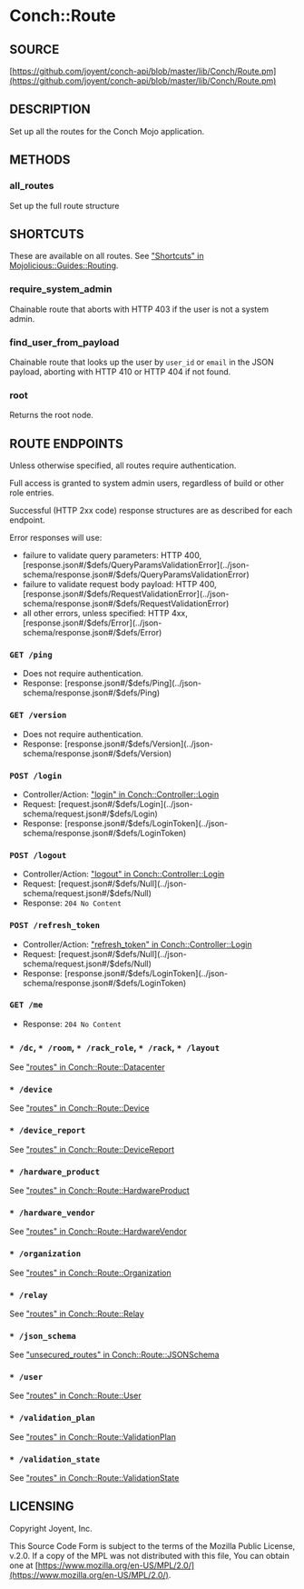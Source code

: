 # Conch::Route

## SOURCE

[https://github.com/joyent/conch-api/blob/master/lib/Conch/Route.pm](https://github.com/joyent/conch-api/blob/master/lib/Conch/Route.pm)

## DESCRIPTION

Set up all the routes for the Conch Mojo application.

## METHODS

### all\_routes

Set up the full route structure

## SHORTCUTS

These are available on all routes. See ["Shortcuts" in Mojolicious::Guides::Routing](https://metacpan.org/pod/Mojolicious%3A%3AGuides%3A%3ARouting#shortcuts).

### require\_system\_admin

Chainable route that aborts with HTTP 403 if the user is not a system admin.

### find\_user\_from\_payload

Chainable route that looks up the user by `user_id` or `email` in the JSON payload,
aborting with HTTP 410 or HTTP 404 if not found.

### root

Returns the root node.

## ROUTE ENDPOINTS

Unless otherwise specified, all routes require authentication.

Full access is granted to system admin users, regardless of build or other role entries.

Successful (HTTP 2xx code) response structures are as described for each endpoint.

Error responses will use:

- failure to validate query parameters: HTTP 400, [response.json#/$defs/QueryParamsValidationError](../json-schema/response.json#/$defs/QueryParamsValidationError)
- failure to validate request body payload: HTTP 400, [response.json#/$defs/RequestValidationError](../json-schema/response.json#/$defs/RequestValidationError)
- all other errors, unless specified: HTTP 4xx, [response.json#/$defs/Error](../json-schema/response.json#/$defs/Error)

### `GET /ping`

- Does not require authentication.
- Response: [response.json#/$defs/Ping](../json-schema/response.json#/$defs/Ping)

### `GET /version`

- Does not require authentication.
- Response: [response.json#/$defs/Version](../json-schema/response.json#/$defs/Version)

### `POST /login`

- Controller/Action: ["login" in Conch::Controller::Login](../modules/Conch%3A%3AController%3A%3ALogin#login)
- Request: [request.json#/$defs/Login](../json-schema/request.json#/$defs/Login)
- Response: [response.json#/$defs/LoginToken](../json-schema/response.json#/$defs/LoginToken)

### `POST /logout`

- Controller/Action: ["logout" in Conch::Controller::Login](../modules/Conch%3A%3AController%3A%3ALogin#logout)
- Request: [request.json#/$defs/Null](../json-schema/request.json#/$defs/Null)
- Response: `204 No Content`

### `POST /refresh_token`

- Controller/Action: ["refresh\_token" in Conch::Controller::Login](../modules/Conch%3A%3AController%3A%3ALogin#refresh_token)
- Request: [request.json#/$defs/Null](../json-schema/request.json#/$defs/Null)
- Response: [response.json#/$defs/LoginToken](../json-schema/response.json#/$defs/LoginToken)

### `GET /me`

- Response: `204 No Content`

### `* /dc`, `* /room`, `* /rack_role`, `* /rack`, `* /layout`

See ["routes" in Conch::Route::Datacenter](../modules/Conch%3A%3ARoute%3A%3ADatacenter#routes)

### `* /device`

See ["routes" in Conch::Route::Device](../modules/Conch%3A%3ARoute%3A%3ADevice#routes)

### `* /device_report`

See ["routes" in Conch::Route::DeviceReport](../modules/Conch%3A%3ARoute%3A%3ADeviceReport#routes)

### `* /hardware_product`

See ["routes" in Conch::Route::HardwareProduct](../modules/Conch%3A%3ARoute%3A%3AHardwareProduct#routes)

### `* /hardware_vendor`

See ["routes" in Conch::Route::HardwareVendor](../modules/Conch%3A%3ARoute%3A%3AHardwareVendor#routes)

### `* /organization`

See ["routes" in Conch::Route::Organization](../modules/Conch%3A%3ARoute%3A%3AOrganization#routes)

### `* /relay`

See ["routes" in Conch::Route::Relay](../modules/Conch%3A%3ARoute%3A%3ARelay#routes)

### `* /json_schema`

See ["unsecured\_routes" in Conch::Route::JSONSchema](../modules/Conch%3A%3ARoute%3A%3AJSONSchema#unsecured_routes)

### `* /user`

See ["routes" in Conch::Route::User](../modules/Conch%3A%3ARoute%3A%3AUser#routes)

### `* /validation_plan`

See ["routes" in Conch::Route::ValidationPlan](../modules/Conch%3A%3ARoute%3A%3AValidationPlan#routes)

### `* /validation_state`

See ["routes" in Conch::Route::ValidationState](../modules/Conch%3A%3ARoute%3A%3AValidationState#routes)

## LICENSING

Copyright Joyent, Inc.

This Source Code Form is subject to the terms of the Mozilla Public License,
v.2.0. If a copy of the MPL was not distributed with this file, You can obtain
one at [https://www.mozilla.org/en-US/MPL/2.0/](https://www.mozilla.org/en-US/MPL/2.0/).
